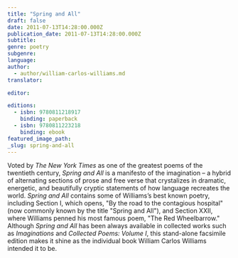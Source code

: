 ```yaml
---
title: "Spring and All"
draft: false
date: 2011-07-13T14:28:00.000Z
publication_date: 2011-07-13T14:28:00.000Z
subtitle:
genre: poetry
subgenre:
language:
author:
  - author/william-carlos-williams.md
translator:

editor:

editions:
  - isbn: 9780811218917
    binding: paperback
  - isbn: 9780811223218
    binding: ebook
featured_image_path:
_slug: spring-and-all
---
```


Voted by _The New York Times_ as one of the greatest poems of the twentieth century, _Spring and All_ is a manifesto of the imagination – a hybrid of alternating sections of prose and free verse that crystalizes in dramatic, energetic, and beautifully cryptic statements of how language recreates the world. _Spring and All_ contains some of Williams’s best known poetry, including Section I, which opens, "By the road to the contagious hospital" (now commonly known by the title "Spring and All"), and Section XXII, where Williams penned his most famous poem, "The Red Wheelbarrow." Although _Spring and All_ has been always available in collected works such as _Imaginations_ and _Collected Poems: Volume I_, this stand-alone facsimile edition makes it shine as the individual book William Carlos Williams intended it to be.

